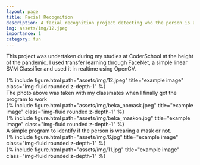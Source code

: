 ```yaml
---
layout: page
title: Facial Recognition 
description: A facial recognition project detecting who the person is and if they are wearing a mask. 
img: assets/img/12.jpeg
importance: 1
category: fun
---
```


This project was undertaken during my studies at CoderSchool at the height of the pandemic. I used transfer learning through FaceNet, a simple linear SVM Classifier and used it in realtime using OpenCV. 

<div class="row">
    <div class="col-sm mt-3 mt-md-0">
        {% include figure.html path="assets/img/12.jpeg" title="example image" class="img-fluid rounded z-depth-1" %}
    </div>
</div>
<div class="caption">
    The photo above was taken with my classmates when I finally got the program to work 
</div>

<div class="row justify-content-sm-center">
    <div class="col-sm-8 mt-3 mt-md-0">
        {% include figure.html path="assets/img/beka_nomask.jpeg" title="example image" class="img-fluid rounded z-depth-1" %}
    </div>
    <div class="col-sm-4 mt-3 mt-md-0">
        {% include figure.html path="assets/img/beka_maskon.jpg" title="example image" class="img-fluid rounded z-depth-1" %}
    </div>
</div>
<div class="caption">
    A simple program to identify if the person is wearing a mask or not. 
</div>



<div class="row justify-content-sm-center">
    <div class="col-sm-8 mt-3 mt-md-0">
        {% include figure.html path="assets/img/6.jpg" title="example image" class="img-fluid rounded z-depth-1" %}
    </div>
    <div class="col-sm-4 mt-3 mt-md-0">
        {% include figure.html path="assets/img/11.jpg" title="example image" class="img-fluid rounded z-depth-1" %}
    </div>
</div>

